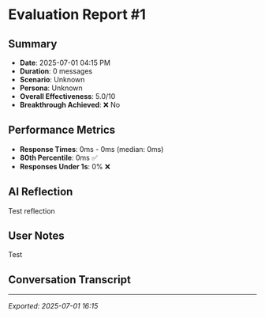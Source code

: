 # Evaluation Report #1

## Summary
- **Date**: 2025-07-01 04:15 PM
- **Duration**: 0 messages
- **Scenario**: Unknown
- **Persona**: Unknown
- **Overall Effectiveness**: 5.0/10
- **Breakthrough Achieved**: ❌ No

## Performance Metrics
- **Response Times**: 0ms - 0ms (median: 0ms)
- **80th Percentile**: 0ms ✅
- **Responses Under 1s**: 0% ❌

## AI Reflection
Test reflection

## User Notes
Test

## Conversation Transcript

---
*Exported: 2025-07-01 16:15*
